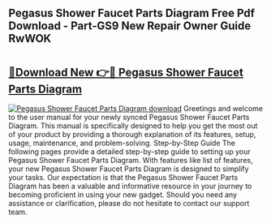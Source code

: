 ## Pegasus Shower Faucet Parts Diagram Free Pdf Download - Part-GS9 New Repair Owner Guide RwWOK

# <h2><a href="http://dfh7hw.blite.top/?on=Pegasus+Shower+Faucet+Parts+Diagram">🔗Download New 👉🔴 Pegasus Shower Faucet Parts Diagram</a></h2>

[![Pegasus Shower Faucet Parts Diagram download](https://i.imgur.com/lujVjoI.png)](http://dfh7hw.blite.top/?on=Pegasus+Shower+Faucet+Parts+Diagram)
Greetings and welcome to the user manual for your newly synced Pegasus Shower Faucet Parts Diagram. This manual is specifically designed to help you get the most out of your product by providing a thorough explanation of its features, setup, usage, maintenance, and problem-solving. Step-by-Step Guide The following pages provide a detailed step-by-step guide to setting up your Pegasus Shower Faucet Parts Diagram. With features like list of features, your new Pegasus Shower Faucet Parts Diagram is designed to simplify your tasks. Our expectation is that the Pegasus Shower Faucet Parts Diagram has been a valuable and informative resource in your journey to becoming proficient in using your new gadget. Should you need any assistance or clarification, please do not hesitate to contact our support team.
